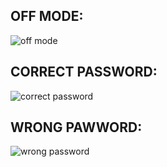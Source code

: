 ## OFF MODE:
![off mode](https://user-images.githubusercontent.com/101382503/164152077-6dabbb24-b163-41c9-bb2a-119ffb55c5fa.png)

## CORRECT PASSWORD:
![correct password](https://user-images.githubusercontent.com/101382503/164155339-a7a402d7-11a1-4cc8-bd4f-eddb339aa954.png)

## WRONG PAWWORD:
![wrong password](https://user-images.githubusercontent.com/101382503/164155379-085ff279-1e97-4635-939d-f97dca5f61de.png)



